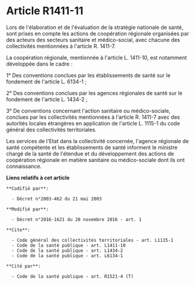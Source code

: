 # Article R1411-11

Lors de l'élaboration et de l'évaluation de la stratégie nationale de santé, sont prises en compte les actions de coopération
régionale organisées par des acteurs des secteurs sanitaire et médico-social, avec chacune des collectivités mentionnées à
l'article R. 1411-7. 

La coopération régionale, mentionnée à l'article L. 1411-10, est notamment développée dans le cadre : 

1° Des conventions conclues par les établissements de santé sur le fondement de l'article L. 6134-1 ; 

2° Des conventions conclues par les agences régionales de santé sur le fondement de l'article L. 1434-2 ; 

3° De conventions concernant l'action sanitaire ou médico-sociale, conclues par les collectivités mentionnées à l'article R.
1411-7 avec des autorités locales étrangères en application de l'article L. 1115-1 du code général des collectivités
territoriales. 

Les services de l'Etat dans la collectivité concernée, l'agence régionale de santé compétente et les établissements de santé
informent le ministre chargé de la santé de l'étendue et du développement des actions de coopération régionale en matière
sanitaire ou médico-sociale dont ils ont connaissance.

**Liens relatifs à cet article**

	**Codifié par**:

	  - Décret n°2003-462 du 21 mai 2003

	**Modifié par**:

	  - Décret n°2016-1621 du 28 novembre 2016 - art. 1

	**Cite**:

	  - Code général des collectivités territoriales - art. L1115-1
	  - Code de la santé publique - art. L1411-10
	  - Code de la santé publique - art. L1434-2
	  - Code de la santé publique - art. L6134-1

	**Cité par**:

	  - Code de la santé publique - art. R1521-4 (T)
